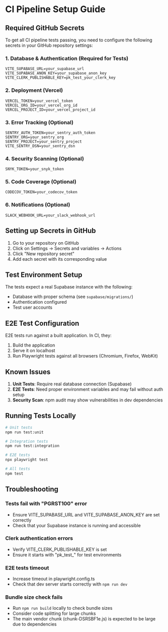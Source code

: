 # CI Pipeline Setup Guide

## Required GitHub Secrets

To get all CI pipeline tests passing, you need to configure the following secrets in your GitHub repository settings:

### 1. Database & Authentication (Required for Tests)
```
VITE_SUPABASE_URL=your_supabase_url
VITE_SUPABASE_ANON_KEY=your_supabase_anon_key
VITE_CLERK_PUBLISHABLE_KEY=pk_test_your_clerk_key
```

### 2. Deployment (Vercel)
```
VERCEL_TOKEN=your_vercel_token
VERCEL_ORG_ID=your_vercel_org_id
VERCEL_PROJECT_ID=your_vercel_project_id
```

### 3. Error Tracking (Optional)
```
SENTRY_AUTH_TOKEN=your_sentry_auth_token
SENTRY_ORG=your_sentry_org
SENTRY_PROJECT=your_sentry_project
VITE_SENTRY_DSN=your_sentry_dsn
```

### 4. Security Scanning (Optional)
```
SNYK_TOKEN=your_snyk_token
```

### 5. Code Coverage (Optional)
```
CODECOV_TOKEN=your_codecov_token
```

### 6. Notifications (Optional)
```
SLACK_WEBHOOK_URL=your_slack_webhook_url
```

## Setting up Secrets in GitHub

1. Go to your repository on GitHub
2. Click on Settings → Secrets and variables → Actions
3. Click "New repository secret"
4. Add each secret with its corresponding value

## Test Environment Setup

The tests expect a real Supabase instance with the following:
- Database with proper schema (see `supabase/migrations/`)
- Authentication configured
- Test user accounts

## E2E Test Configuration

E2E tests run against a built application. In CI, they:
1. Build the application
2. Serve it on localhost
3. Run Playwright tests against all browsers (Chromium, Firefox, WebKit)

## Known Issues

1. **Unit Tests**: Require real database connection (Supabase)
2. **E2E Tests**: Need proper environment variables and may fail without auth setup
3. **Security Scan**: npm audit may show vulnerabilities in dev dependencies

## Running Tests Locally

```bash
# Unit tests
npm run test:unit

# Integration tests  
npm run test:integration

# E2E tests
npx playwright test

# All tests
npm test
```

## Troubleshooting

### Tests fail with "PGRST100" error
- Ensure VITE_SUPABASE_URL and VITE_SUPABASE_ANON_KEY are set correctly
- Check that your Supabase instance is running and accessible

### Clerk authentication errors
- Verify VITE_CLERK_PUBLISHABLE_KEY is set
- Ensure it starts with "pk_test_" for test environments

### E2E tests timeout
- Increase timeout in playwright.config.ts
- Check that dev server starts correctly with `npm run dev`

### Bundle size check fails
- Run `npm run build` locally to check bundle sizes
- Consider code splitting for large chunks
- The main vendor chunk (chunk-DSRSBF1e.js) is expected to be large due to dependencies